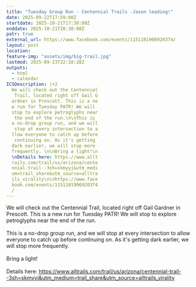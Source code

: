 ```yaml
---
title: "Tuesday Group Run - Centennial Trails -Jason leading!"
date: 2025-09-22T17:59:00Z
startdate: 2025-10-21T17:30:00Z
enddate: 2025-10-21T20:30:00Z
patr: true
external_url: https://www.facebook.com/events/1151101906920374/
layout: post
location: 
feature-img: "assets/img/big-trail.jpg"
lastmod: 2025-09-23T22:18:28Z
outputs:
  - html
  - calendar
ICSDescription: |+2
  We will check out the Centennial   Trail, located right off Gail G  ardner in Prescott. This is a ne  w run for Tuesday PATR! We will   stop to explore petroglyphs near   the end of the run.\n\nThis is   a no-drop group run, and we will   stop at every intersection to a  llow everyone to catch up before   continuing on. As it's getting   dark earlier, we will stop more   frequently. \n\nBring a light!\n  \nDetails here: https://www.allt  rails.com/trail/us/arizona/cente  nnial-trail--3sh=skmyyj&utm_medi  um=trail_share&utm_source=alltra  ils_virality\n\nhttps://www.face  book.com/events/1151101906920374  /
---
```


We will check out the Centennial Trail, located right off Gail Gardner in Prescott. This is a new run for Tuesday PATR! We will stop to explore petroglyphs near the end of the run.<br>
  <br>
  This is a no-drop group run, and we will stop at every intersection to allow everyone to catch up before continuing on. As it's getting dark earlier, we will stop more frequently. <br>
  <br>
  Bring a light!<br>
  <br>
  Details here&#58; [https://www.alltrails.com/trail/us/arizona/centennial-trail--3sh=skmyyj&utm_medium=trail_share&utm_source=alltrails_virality<br>
](https://www.alltrails.com/trail/us/arizona/centennial-trail--3sh=skmyyj&utm_medium=trail_share&utm_source=alltrails_virality<br>
)  <br>
  
